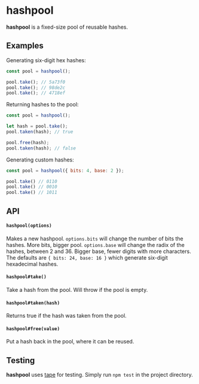 hashpool
=========

__hashpool__ is a fixed-size pool of reusable hashes.

## Examples

Generating six-digit hex hashes:

```javascript
const pool = hashpool();

pool.take(); // 5a73f0
pool.take(); // 98de2c
pool.take(); // 4718ef
```

Returning hashes to the pool:

```javascript
const pool = hashpool();

let hash = pool.take();
pool.taken(hash); // true

pool.free(hash);
pool.taken(hash); // false
```

Generating custom hashes:

```javascript
const pool = hashpool({ bits: 4, base: 2 });

pool.take() // 0110
pool.take() // 0010
pool.take() // 1011
```

## API

#### `hashpool(options)`
Makes a new hashpool. `options.bits` will change the number of bits the hashes. More bits, bigger pool. `options.base` will change the radix of the hashes, between 2 and 36. Bigger base, fewer digits with more characters. The defaults are `{ bits: 24, base: 16 }` which generate six-digit hexadecimal hashes.

#### `hashpool#take()`
Take a hash from the pool. Will throw if the pool is empty.

#### `hashpool#taken(hash)`
Returns true if the hash was taken from the pool.

#### `hashpool#free(value)`
Put a hash back in the pool, where it can be reused.

## Testing

__hashpool__ uses [tape](https://github.com/substack/tape) for testing. Simply run `npm test` in the project directory.
